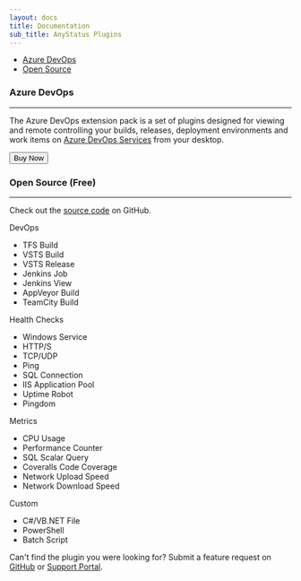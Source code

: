 ```yaml
---
layout: docs
title: Documentation
sub_title: AnyStatus Plugins
---
```


- [Azure DevOps](#azure-devops)
- [Open Source](#open-source)

### Azure DevOps
--------------------

The Azure DevOps extension pack is a set of plugins designed for viewing and remote controlling your builds, releases, deployment environments and work items on [Azure DevOps Services](https://azure.microsoft.com/en-us/services/devops/) from your desktop.

<form action="https://www.paypal.com/cgi-bin/webscr" method="post" target="_top">
	<input type="hidden" name="cmd" value="_s-xclick">
	<input type="hidden" name="hosted_button_id" value="QLXRSVNQKMU98">
	<button class="btn btn-warning">Buy Now</button>
	<img alt="" border="0" src="https://www.paypalobjects.com/en_US/i/scr/pixel.gif" width="1" height="1">
</form>

### Open Source (Free)
-----------------------
Check out the [source code](https://github.com/AnyStatus/Plugins/tree/master/src/AnyStatus.Plugins/Widgets/DevOps/TFS/Build) on GitHub.

DevOps

- TFS Build
- VSTS Build
- VSTS Release
- Jenkins Job
- Jenkins View
- AppVeyor Build
- TeamCity Build

Health Checks

- Windows Service
- HTTP/S
- TCP/UDP
- Ping
- SQL Connection
- IIS Application Pool
- Uptime Robot
- Pingdom

Metrics

- CPU Usage
- Performance Counter
- SQL Scalar Query
- Coveralls Code Coverage
- Network Upload Speed
- Network Download Speed

Custom

- C#/VB.NET File
- PowerShell
- Batch Script

Can't find the plugin you were looking for?
Submit a feature request on [GitHub](https://github.com/AnyStatus/Support/issues) or [Support Portal](https://anystatus.helprace.com/s1-general/ideas).

